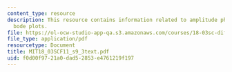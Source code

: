 ```yaml
---
content_type: resource
description: This resource contains information related to amplitude phase, gain and
  bode plots.
file: https://ol-ocw-studio-app-qa.s3.amazonaws.com/courses/18-03sc-differential-equations-fall-2011/f0d00f9721a0dad52853e4761219f197_MIT18_03SCF11_s9_3text.pdf
file_type: application/pdf
resourcetype: Document
title: MIT18_03SCF11_s9_3text.pdf
uid: f0d00f97-21a0-dad5-2853-e4761219f197
---
```


